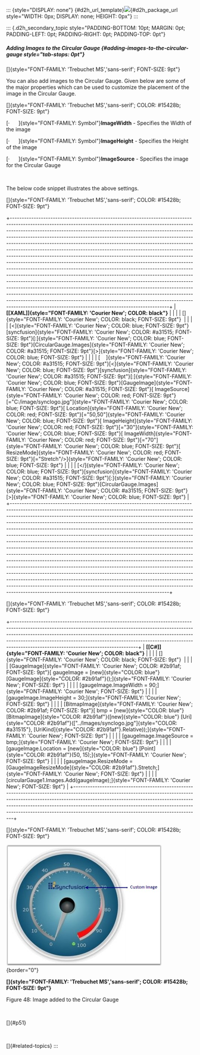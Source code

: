 ::: {style="DISPLAY: none"}
[](ms-xhelp:///?Id=d2h_url_template){#d2h_url_template}![](!package_url!){#d2h_package_url style="WIDTH: 0px; DISPLAY: none; HEIGHT: 0px"}
:::

::: {.d2h_secondary_topic style="PADDING-BOTTOM: 10pt; MARGIN: 0pt; PADDING-LEFT: 0pt; PADDING-RIGHT: 0pt; PADDING-TOP: 0pt"}
##### Adding Images to the Circular Gauge {#adding-images-to-the-circular-gauge style="tab-stops: 0pt"}

[]{style="FONT-FAMILY: 'Trebuchet MS','sans-serif'; FONT-SIZE: 9pt"} 

You can also add images to the Circular Gauge. Given below are some of the major properties which can be used to customize the placement of the image in the Circular Gauge.

[]{style="FONT-FAMILY: 'Trebuchet MS','sans-serif'; COLOR: #15428b; FONT-SIZE: 9pt"} 

[·      ]{style="FONT-FAMILY: Symbol"}**ImageWidth** - Specifies the Width of the image

[·      ]{style="FONT-FAMILY: Symbol"}**ImageHeight** - Specifies the Height of the image

[·      ]{style="FONT-FAMILY: Symbol"}**ImageSource** - Specifies the image for the Circular Gauge

 

The below code snippet illustrates the above settings.

[]{style="FONT-FAMILY: 'Trebuchet MS','sans-serif'; COLOR: #15428b; FONT-SIZE: 9pt"} 

+------------------------------------------------------------------------------------------------------------------------------------------------------------------------------------------------------------------------------------------------------------------------------------------------------------------------------------------------------------------------------------------------------------------------------------------------------------------------------------------------------------------------------------------------------------------------------------------------------------------------------------------------------------------------------------------------------------------------------------------------------------------------------------------------------------------------------------------------------------------------------------------------------------------------------------------------------------------------------------------------------------------------------------------------------------------------------------------------------------------------------------------------------------------------------------------------------+
| **[\[XAML\]]{style="FONT-FAMILY: 'Courier New'; COLOR: black"}**                                                                                                                                                                                                                                                                                                                                                                                                                                                                                                                                                                                                                                                                                                                                                                                                                                                                                                                                                                                                                                                                                                                                     |
|                                                                                                                                                                                                                                                                                                                                                                                                                                                                                                                                                                                                                                                                                                                                                                                                                                                                                                                                                                                                                                                                                                                                                                                                      |
| []{style="FONT-FAMILY: 'Courier New'; COLOR: black; FONT-SIZE: 9pt"}                                                                                                                                                                                                                                                                                                                                                                                                                                                                                                                                                                                                                                                                                                                                                                                                                                                                                                                                                                                                                                                                                                                                 |
|                                                                                                                                                                                                                                                                                                                                                                                                                                                                                                                                                                                                                                                                                                                                                                                                                                                                                                                                                                                                                                                                                                                                                                                                      |
| [\<]{style="FONT-FAMILY: 'Courier New'; COLOR: blue; FONT-SIZE: 9pt"}[syncfusion]{style="FONT-FAMILY: 'Courier New'; COLOR: #a31515; FONT-SIZE: 9pt"}[:]{style="FONT-FAMILY: 'Courier New'; COLOR: blue; FONT-SIZE: 9pt"}[CircularGauge.Images]{style="FONT-FAMILY: 'Courier New'; COLOR: #a31515; FONT-SIZE: 9pt"}[\>]{style="FONT-FAMILY: 'Courier New'; COLOR: blue; FONT-SIZE: 9pt"}                                                                                                                                                                                                                                                                                                                                                                                                                                                                                                                                                                                                                                                                                                                                                                                                             |
|                                                                                                                                                                                                                                                                                                                                                                                                                                                                                                                                                                                                                                                                                                                                                                                                                                                                                                                                                                                                                                                                                                                                                                                                      |
| [    ]{style="FONT-FAMILY: 'Courier New'; COLOR: #a31515; FONT-SIZE: 9pt"}[\<]{style="FONT-FAMILY: 'Courier New'; COLOR: blue; FONT-SIZE: 9pt"}[syncfusion]{style="FONT-FAMILY: 'Courier New'; COLOR: #a31515; FONT-SIZE: 9pt"}[:]{style="FONT-FAMILY: 'Courier New'; COLOR: blue; FONT-SIZE: 9pt"}[GaugeImage]{style="FONT-FAMILY: 'Courier New'; COLOR: #a31515; FONT-SIZE: 9pt"}[ ImageSource]{style="FONT-FAMILY: 'Courier New'; COLOR: red; FONT-SIZE: 9pt"}[=\"C:/image/synclogo.jpg\"]{style="FONT-FAMILY: 'Courier New'; COLOR: blue; FONT-SIZE: 9pt"}[ Location]{style="FONT-FAMILY: 'Courier New'; COLOR: red; FONT-SIZE: 9pt"}[=\"50,50\"]{style="FONT-FAMILY: 'Courier New'; COLOR: blue; FONT-SIZE: 9pt"}[ ImageHeight]{style="FONT-FAMILY: 'Courier New'; COLOR: red; FONT-SIZE: 9pt"}[=\"30\"]{style="FONT-FAMILY: 'Courier New'; COLOR: blue; FONT-SIZE: 9pt"}[ ImageWidth]{style="FONT-FAMILY: 'Courier New'; COLOR: red; FONT-SIZE: 9pt"}[=\"70\"]{style="FONT-FAMILY: 'Courier New'; COLOR: blue; FONT-SIZE: 9pt"}[ ResizeMode]{style="FONT-FAMILY: 'Courier New'; COLOR: red; FONT-SIZE: 9pt"}[=\"Stretch\"/\>]{style="FONT-FAMILY: 'Courier New'; COLOR: blue; FONT-SIZE: 9pt"} |
|                                                                                                                                                                                                                                                                                                                                                                                                                                                                                                                                                                                                                                                                                                                                                                                                                                                                                                                                                                                                                                                                                                                                                                                                      |
| [\</]{style="FONT-FAMILY: 'Courier New'; COLOR: blue; FONT-SIZE: 9pt"}[syncfusion]{style="FONT-FAMILY: 'Courier New'; COLOR: #a31515; FONT-SIZE: 9pt"}[:]{style="FONT-FAMILY: 'Courier New'; COLOR: blue; FONT-SIZE: 9pt"}[CircularGauge.Images]{style="FONT-FAMILY: 'Courier New'; COLOR: #a31515; FONT-SIZE: 9pt"}[\>]{style="FONT-FAMILY: 'Courier New'; COLOR: blue; FONT-SIZE: 9pt"}                                                                                                                                                                                                                                                                                                                                                                                                                                                                                                                                                                                                                                                                                                                                                                                                            |
+------------------------------------------------------------------------------------------------------------------------------------------------------------------------------------------------------------------------------------------------------------------------------------------------------------------------------------------------------------------------------------------------------------------------------------------------------------------------------------------------------------------------------------------------------------------------------------------------------------------------------------------------------------------------------------------------------------------------------------------------------------------------------------------------------------------------------------------------------------------------------------------------------------------------------------------------------------------------------------------------------------------------------------------------------------------------------------------------------------------------------------------------------------------------------------------------------+

[]{style="FONT-FAMILY: 'Trebuchet MS','sans-serif'; COLOR: #15428b; FONT-SIZE: 9pt"} 

+-----------------------------------------------------------------------------------------------------------------------------------------------------------------------------------------------------------------------------------------------------------------------------------------------------------------------------------------------------------------------------+
| **[\[C#\]]{style="FONT-FAMILY: 'Courier New'; COLOR: black"}**                                                                                                                                                                                                                                                                                                              |
|                                                                                                                                                                                                                                                                                                                                                                             |
| []{style="FONT-FAMILY: 'Courier New'; COLOR: black; FONT-SIZE: 9pt"}                                                                                                                                                                                                                                                                                                        |
|                                                                                                                                                                                                                                                                                                                                                                             |
| [GaugeImage]{style="FONT-FAMILY: 'Courier New'; COLOR: #2b91af; FONT-SIZE: 9pt"}[ gaugeImage = [new]{style="COLOR: blue"} [GaugeImage]{style="COLOR: #2b91af"}();]{style="FONT-FAMILY: 'Courier New'; FONT-SIZE: 9pt"}                                                                                                                                                      |
|                                                                                                                                                                                                                                                                                                                                                                             |
| [gaugeImage.ImageWidth = 90;]{style="FONT-FAMILY: 'Courier New'; FONT-SIZE: 9pt"}                                                                                                                                                                                                                                                                                           |
|                                                                                                                                                                                                                                                                                                                                                                             |
| [gaugeImage.ImageHeight = 30;]{style="FONT-FAMILY: 'Courier New'; FONT-SIZE: 9pt"}                                                                                                                                                                                                                                                                                          |
|                                                                                                                                                                                                                                                                                                                                                                             |
| [BitmapImage]{style="FONT-FAMILY: 'Courier New'; COLOR: #2b91af; FONT-SIZE: 9pt"}[ bmp = [new]{style="COLOR: blue"} [BitmapImage]{style="COLOR: #2b91af"}([new]{style="COLOR: blue"} [Uri]{style="COLOR: #2b91af"}([\"../Images/synclogo.jpg\"]{style="COLOR: #a31515"}, [UriKind]{style="COLOR: #2b91af"}.Relative));]{style="FONT-FAMILY: 'Courier New'; FONT-SIZE: 9pt"} |
|                                                                                                                                                                                                                                                                                                                                                                             |
| [gaugeImage.ImageSource = bmp;]{style="FONT-FAMILY: 'Courier New'; FONT-SIZE: 9pt"}                                                                                                                                                                                                                                                                                         |
|                                                                                                                                                                                                                                                                                                                                                                             |
| [gaugeImage.Location = [new]{style="COLOR: blue"} [Point]{style="COLOR: #2b91af"}(50, 15);]{style="FONT-FAMILY: 'Courier New'; FONT-SIZE: 9pt"}                                                                                                                                                                                                                             |
|                                                                                                                                                                                                                                                                                                                                                                             |
| [gaugeImage.ResizeMode = [GaugeImageResizeMode]{style="COLOR: #2b91af"}.Stretch;]{style="FONT-FAMILY: 'Courier New'; FONT-SIZE: 9pt"}                                                                                                                                                                                                                                       |
|                                                                                                                                                                                                                                                                                                                                                                             |
| [circularGauge1.Images.Add(gaugeImage);]{style="FONT-FAMILY: 'Courier New'; FONT-SIZE: 9pt"}                                                                                                                                                                                                                                                                                |
+-----------------------------------------------------------------------------------------------------------------------------------------------------------------------------------------------------------------------------------------------------------------------------------------------------------------------------------------------------------------------------+

[]{style="FONT-FAMILY: 'Trebuchet MS','sans-serif'; COLOR: #15428b; FONT-SIZE: 9pt"} 

![](ImagesExt/image60_54.jpg){border="0"}

**[]{style="FONT-FAMILY: 'Trebuchet MS','sans-serif'; COLOR: #15428b; FONT-SIZE: 9pt"}** 

Figure 48: Image added to the Circular Gauge

 

[]{#p51} 

 

[]{#related-topics}
:::
